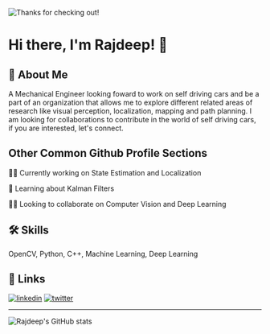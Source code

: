 <!---
rjdpX/rjdpX is a ✨ special ✨ repository because its `README.md` (this file) appears on your GitHub profile.
You can click the Preview link to take a look at your changes.
--->

![Thanks for checking out!](https://media-exp1.licdn.com/dms/image/C4E16AQFtGFztdk-N3g/profile-displaybackgroundimage-shrink_200_800/0/1608229258558?e=1648080000&v=beta&t=y6D121JppoPjJSDRSYnGp0fBK02Sb3Sl_nwuh4Rk4gw)


# Hi there, I'm Rajdeep! 👋

## 🚀 About Me
A Mechanical Engineer looking foward to work on self driving cars and be a part of an organization that allows me to explore different related areas of research like visual perception, localization, mapping and path planning. I am looking for collaborations to contribute in the world of self driving cars, if you are interested, let's connect.


## Other Common Github Profile Sections
👩‍💻 Currently working on State Estimation and Localization

🧠 Learning about Kalman Filters 

👯‍♀️ Looking to collaborate on Computer Vision and Deep Learning 



## 🛠 Skills
OpenCV, Python, C++, Machine Learning, Deep Learning


## 🔗 Links
[![linkedin](https://img.shields.io/badge/linkedin-0A66C2?style=for-the-badge&logo=linkedin&logoColor=white)](https://www.linkedin.com/in/rajdeepforreal/)
[![twitter](https://img.shields.io/badge/twitter-1DA1F2?style=for-the-badge&logo=twitter&logoColor=white)](https://twitter.com/checkwithRaj)

---

![Rajdeep's GitHub stats](https://github-readme-stats.vercel.app/api?username=rjdpX)
